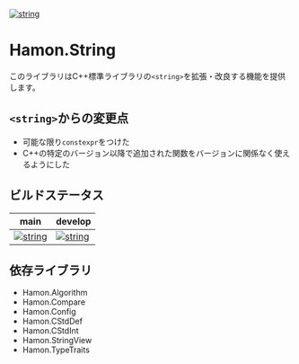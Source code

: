 ﻿[![string](https://github.com/shibainuudon/HamonCore/actions/workflows/string.yml/badge.svg)](https://github.com/shibainuudon/HamonCore/actions/workflows/string.yml)

# Hamon.String

このライブラリはC++標準ライブラリの`<string>`を拡張・改良する機能を提供します。

## `<string>`からの変更点

* 可能な限り`constexpr`をつけた
* C++の特定のバージョン以降で追加された関数をバージョンに関係なく使えるようにした

## ビルドステータス

| main | develop |
| ---- | ------- |
|[![string](https://github.com/shibainuudon/HamonCore/actions/workflows/string.yml/badge.svg?branch=main)](https://github.com/shibainuudon/HamonCore/actions/workflows/string.yml)|[![string](https://github.com/shibainuudon/HamonCore/actions/workflows/string.yml/badge.svg?branch=develop)](https://github.com/shibainuudon/HamonCore/actions/workflows/string.yml)|

## 依存ライブラリ

* Hamon.Algorithm
* Hamon.Compare
* Hamon.Config
* Hamon.CStdDef
* Hamon.CStdInt
* Hamon.StringView
* Hamon.TypeTraits
